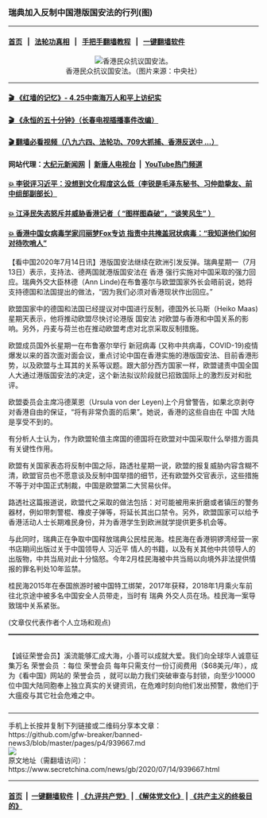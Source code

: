 ### 瑞典加入反制中国港版国安法的行列(图)
------------------------

#### [首页](https://github.com/gfw-breaker/banned-news3/blob/master/README.md) &nbsp;&nbsp;|&nbsp;&nbsp; [法轮功真相](https://github.com/begood0513/basic/blob/master/README.md)  &nbsp;&nbsp;|&nbsp;&nbsp; [手把手翻墙教程](https://github.com/gfw-breaker/guides/wiki)  &nbsp;&nbsp;|&nbsp;&nbsp; [一键翻墙软件](https://github.com/gfw-breaker/nogfw/blob/master/README.md)  



<div class="article_right" style="fone-color:#000">
 <p style="text-align: center;">
  <img alt="香港民众抗议国安法。" src="https://img3.secretchina.com/pic/2020/7-9/p2728281a136888396-ss.jpg"/>
  <br>
   香港民众抗议国安法。（图片来源：中央社）
   <span id="hideid" name="hideid" style="color:red;display:none;">
    <span href="https://www.secretchina.com">
    </span>
   </span>
  </br>
 </p>
 <div id="txt-mid1-t21-2017">
  

---

#### [ 🎬  《红墙的记忆》- 4.25中南海万人和平上访纪实](http://141.164.39.94:10000/videos/legend/425.html)

#### [ 🎬  《永恒的五十分钟》（长春电视插播事件改编） ](http://141.164.39.94:10000/videos/news/ComingForYou-2.html)

#### [ 🎬  翻墙必看视频（八九六四、法轮功、709大抓捕、香港反送中 ...）](https://github.com/gfw-breaker/links/blob/master/banned.md)

#### 网站代理：[大纪元新闻网](http://167.172.10.89:10080/gb/) &nbsp;|&nbsp; [新唐人电视台](http://167.172.10.89:8808/gb/) &nbsp;|&nbsp; [YouTube热门频道](http://158.247.203.241/youtube.html)

#### [ 💥 李锐评习近平：没想到文化程度这么低（李锐是毛泽东秘书、习仲勋挚友、前中组部副部长）](http://141.164.39.94:10000/videos/res/Communist/lirui-xi.html)

#### [ 💥 江泽民失态怒斥并威胁香港记者（ “图样图森破”，“谈笑风生” ）](http://141.164.39.94:10000/videos/res/realjzm/naive.html)

#### [ 💥 香港中国女病毒学家闫丽梦Fox专访 指责中共掩盖冠状病毒：“我知道他们如何对待吹哨人”](http://141.164.39.94:10000/videos/corona/yan.html)


  </div>
 </div>
 <p>
  【看中国2020年7月14日讯】港版国安法继续在欧洲引发反弹。瑞典星期一（7月13日）表示，支持法、德两国就港版国安法在
  <span href="https://www.secretchina.com/news/gb/tag/香港" target="_blank">
   香港
  </span>
  强行实施对中国采取的强力回应。瑞典外交大臣林德（Ann Linde)在布鲁塞尔与欧盟国家外长会晤前说，她将支持德国和法国提出的做法，“因为我们必须对香港现状作出回应。”
  <span id="hideid" name="hideid" style="color:red;display:none;">
   <span href="https://www.secretchina.com">
   </span>
  </span>
 </p>
 <p>
  欧盟国家中的德国和法国已经提议对中国进行反制，德国外长马斯（Heiko Maas)星期天表示，他将推动欧盟尽快讨论港版
  <span href="https://www.secretchina.com/news/gb/tag/国安法" target="_blank">
   国安法
  </span>
  对欧盟与香港和中国关系的影响。另外，丹麦与荷兰也在推动欧盟考虑对北京采取反制措施。
 </p>
 <p>
  欧盟成员国外长星期一在布鲁塞尔举行
  <span href="https://www.secretchina.com/news/gb/tag/新冠病毒" target="_blank">
   新冠病毒
  </span>
  (又称中共病毒，COVID-19)疫情爆发以来的首次面对面会议，重点讨论中国在香港实施的港版国安法、目前香港形势，以及欧盟与土耳其的关系等议题。跟大部分西方国家一样，欧盟谴责中国全国人大通过港版国安法的决定，这个新法拟议阶段就已招致国际上的激烈反对和批评。
 </p>
 <p>
  欧盟委员会主席冯德莱恩（Ursula von der Leyen)上个月曾警告，如果北京剥夺对香港自由的保证，“将有非常负面的后果”。她说，香港的这些自由在
  <span href="https://www.secretchina.com" target="_blank">
   中国
  </span>
  大陆是享受不到的。
 </p>
 <p>
  有分析人士认为，作为欧盟轮值主席国的德国将在欧盟对中国采取什么举措方面具有关键性作用。
 </p>
 <p>
  欧盟有关国家表态将反制中国之际，路透社星期一说，欧盟的报复威胁内容含糊不清，欧盟官员也不愿意谈及反制中国举措的细节，还有欧盟外交官表示，这些措施不等于对中国正式制裁，中国是欧盟第二大贸易伙伴。
 </p>
 <center>
  <div style="max-width: 632px;height:180px; display: none; text-align: center; margin: 0 auto; overflow: hidden;overflow-x: hidden;">
   <div id="taboola-midarticle-thumbnails" style="max-width: 632px;height:180px;overflow: hidden;overflow-x: hidden;">
   </div>
  </div>
  <div>
   <center>
    <div id="div-gpt-ad-1589559869784-0">
    </div>
   </center>
  </div>
 </center>
 <p>
  路透社这篇报道说，欧盟代之采取的做法包括：对可能被用来折磨或者镇压的警务器材，例如带刺警棍、橡皮子弹等，将延长其出口禁令。另外，欧盟国家可以给予香港活动人士长期难民身份，并为香港学生到欧洲就学提供更多机会等。
 </p>
 <center>
  <div style="max-width: 632px;height:180px; display: none; text-align: center; margin: 0 auto; overflow: hidden;overflow-x: hidden;">
   <div id="taboola-midarticle-thumbnails" style="max-width: 632px;height:180px;overflow: hidden;overflow-x: hidden;">
   </div>
  </div>
  <div>
   <center>
    <div id="div-gpt-ad-1589559869784-0">
    </div>
   </center>
  </div>
 </center>
 <p>
  与此同时，瑞典正在争取中国释放瑞典公民桂民海。桂民海在香港铜锣湾经营一家书店期间出版过关于中国领导人
  <span href="https://www.secretchina.com/news/gb/tag/习近平" target="_blank">
   习近平
  </span>
  情人的书籍，以及有关其他中共领导人的出版物，中共当局对此十分恼怒。今年2月桂民海被中共当局以向境外非法提供情报的罪名判处10年监禁。
 </p>
 <center>
  <div style="max-width: 632px;height:180px; display: none; text-align: center; margin: 0 auto; overflow: hidden;overflow-x: hidden;">
   <div id="taboola-midarticle-thumbnails" style="max-width: 632px;height:180px;overflow: hidden;overflow-x: hidden;">
   </div>
  </div>
  <div>
   <center>
    <div id="div-gpt-ad-1589559869784-0">
    </div>
   </center>
  </div>
 </center>
 <p>
  桂民海2015年在泰国旅游时被中国特工绑架，2017年获释，2018年1月乘火车前往北京途中被多名中国安全人员带走，当时有
  <span href="https://www.secretchina.com/news/gb/tag/瑞典" target="_blank">
   瑞典
  </span>
  外交人员在场。桂民海一案导致瑞中关系紧张。
 </p>
 <center>
  <div style="max-width: 632px;height:180px; display: none; text-align: center; margin: 0 auto; overflow: hidden;overflow-x: hidden;">
   <div id="taboola-midarticle-thumbnails" style="max-width: 632px;height:180px;overflow: hidden;overflow-x: hidden;">
   </div>
  </div>
  <div>
   <center>
    <div id="div-gpt-ad-1589559869784-0">
    </div>
   </center>
  </div>
 </center>
 (文章仅代表作者个人立场和观点)
 <p style=" margin-bottom: 8px; ">
  <hr style="border-top: 1px dashed  ;" width="100%"/>
  <br/>
  【诚征荣誉会员】溪流能够汇成大海，小善可以成就大爱。我们向全球华人诚意征集万名
  <span href="/kzgd/subscribe.html" target="_blank">
   荣誉会员
  </span>
  ：每位
  <span href="/kzgd/subscribe.html" target="_blank">
   荣誉会员
  </span>
  每年只需支付一份订阅费用（$68美元/年），成为《看中国》网站的
  <span href="/kzgd/subscribe.html" target="_blank">
   荣誉会员
  </span>
  ，就可以助力我们突破审查与封锁，向至少10000位中国大陆同胞奉上独立真实的关键资讯，在危难时刻向他们发出预警，救他们于大瘟疫与其它社会危难之中。
  <center>
   <div style="max-width: 632px;height:180px; display: none; text-align: center; margin: 0 auto; overflow: hidden;overflow-x: hidden;">
    <div id="taboola-midarticle-thumbnails" style="max-width: 632px;height:180px;overflow: hidden;overflow-x: hidden;">
    </div>
   </div>
   <div>
    <center>
     <div id="div-gpt-ad-1589559869784-0">
     </div>
    </center>
   </div>
  </center>
  <center>
   <div>
    <div id="txt-mid2-t22-2017" style="display: block;  max-height: 351px;  overflow: hidden;">
     <div id="SC-21xx">
     </div>
     <ins class="adsbygoogle" data-ad-client="ca-pub-1276641434651360" data-ad-format="auto" data-ad-slot="4301710469" data-full-width-responsive="true" style="display:block">
     </ins>
    </div>
   </div>
  </center>
  <div style="padding-top:12px;">
  </div>
 </p>
</div>

<hr/>
手机上长按并复制下列链接或二维码分享本文章：<br/>
https://github.com/gfw-breaker/banned-news3/blob/master/pages/p4/939667.md <br/>
<a href='https://github.com/gfw-breaker/banned-news3/blob/master/pages/p4/939667.md'><img src='https://github.com/gfw-breaker/banned-news3/blob/master/pages/p4/939667.md.png'/></a> <br/>
原文地址（需翻墙访问）：https://www.secretchina.com/news/gb/2020/07/14/939667.html


------------------------
#### [首页](https://github.com/gfw-breaker/banned-news3/blob/master/README.md) &nbsp;|&nbsp; [一键翻墙软件](https://github.com/gfw-breaker/nogfw/blob/master/README.md) &nbsp;| [《九评共产党》](https://github.com/gfw-breaker/9ping.md/blob/master/README.md#九评之一评共产党是什么) | [《解体党文化》](https://github.com/gfw-breaker/jtdwh.md/blob/master/README.md) | [《共产主义的终极目的》](https://github.com/gfw-breaker/gczydzjmd.md/blob/master/README.md)


<img src='http://gfw-breaker.win/banned-news3/pages/p4/939667.md' width='0px' height='0px'/>